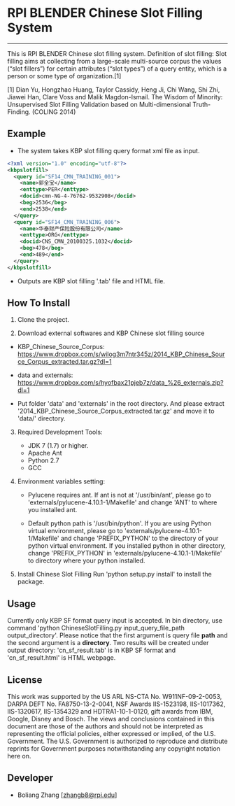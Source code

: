 # RPI BLENDER Chinese Slot Filling System
---------------------------

This is RPI BLENDER Chinese slot filling system. Definition of slot filling: Slot filling aims at collecting from a large-scale multi-source corpus the values (“slot fillers”) for certain attributes (“slot types”) of a query entity, which is a person or some type of organization.[1]

[1] Dian Yu, Hongzhao Huang, Taylor Cassidy, Heng Ji, Chi Wang, Shi Zhi, Jiawei Han, Clare Voss and Malik Magdon-Ismail. The Wisdom of Minority: Unsupervised Slot Filling Validation based on Multi-dimensional Truth-Finding. (COLING 2014)

## Example
* The system takes KBP slot filling query format xml file as input.
```xml
<?xml version="1.0" encoding="utf-8"?>
<kbpslotfill>
  <query id="SF14_CMN_TRAINING_001">
    <name>郭全宝</name>
    <enttype>PER</enttype>
    <docid>cmn-NG-4-76762-9532908</docid>
    <beg>2536</beg>
    <end>2538</end>
  </query>
  <query id="SF14_CMN_TRAINING_006">
    <name>华泰财产保险股份有限公司</name>
    <enttype>ORG</enttype>
    <docid>CNS_CMN_20100325.1032</docid>
    <beg>478</beg>
    <end>489</end>
  </query>
</kbpslotfill>
```
* Outputs are KBP slot filling '.tab' file and HTML file.

## How To Install
1. Clone the project.

2. Download external softwares and KBP Chinese slot filling source 

  * KBP_Chinese_Source_Corpus: https://www.dropbox.com/s/wilog3m7ntr345z/2014_KBP_Chinese_Source_Corpus_extracted.tar.gz?dl=1

  * data and externals: https://www.dropbox.com/s/hyofbax21pjeb7z/data_%26_externals.zip?dl=1

  * Put folder 'data' and 'externals' in the root directory. And please extract '2014_KBP_Chinese_Source_Corpus_extracted.tar.gz' and move it to 'data/' directory.

3. Required Development Tools:  

   * JDK 7 (1.7) or higher.  
   * Apache Ant
   * Python 2.7
   * GCC

4. Environment variables setting:  

	* Pylucene requires ant. If ant is not at '/usr/bin/ant', please go to 'externals/pylucene-4.10.1-1/Makefile' and change 'ANT' to where you installed ant.  

	* Default python path is '/usr/bin/python'. If you are using Python virtual environment, please go to 'externals/pylucene-4.10.1-1/Makefile' and change 'PREFIX_PYTHON' to the directory of your python virtual environment. If you installed python in other directory, change 'PREFIX_PYTHON' in 'externals/pylucene-4.10.1-1/Makefile' to directory where your python installed.

5. Install Chinese Slot Filling
Run 'python setup.py install' to install the package.

## Usage
Currently only KBP SF format query input is accepted.
In bin directory, use command 'python ChineseSlotFilling.py input_query_file_path output_directory'. Please notice that the first argument is query file **path** and the second argument is a **directory**. Two results will be created under output directory: 'cn_sf_result.tab' is in KBP SF format and 'cn_sf_result.html' is HTML webpage.




## License

This work was supported by the US ARL  NS-CTA  No.  W911NF-09-2-0053,  DARPA DEFT No. FA8750-13-2-0041, NSF Awards IIS-1523198,  IIS-1017362, IIS-1320617, IIS-1354329 and  HDTRA1-10-1-0120, gift awards from IBM,  Google,  Disney  and  Bosch.  The  views  and conclusions contained in this document are those of the  authors  and  should  not  be  interpreted  as  representing  the  official  policies,  either  expressed  or implied,  of  the  U.S.  Government.   The  U.S. Government  is  authorized  to  reproduce  and  distribute reprints  for  Government  purposes  notwithstanding any copyright notation here on.

## Developer
   * Boliang Zhang [zhangb8@rpi.edu]